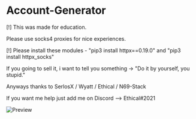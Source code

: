 # Account-Generator

[!] This was made for education.

Please use socks4 proxies for nice experiences.

[!] Please install these modules
    - "pip3 install httpx==0.19.0"
    and "pip3 install httpx_socks"

If you going to sell it, i want to tell you something -> "Do it by yourself, you stupid."

Anyways thanks to SerlosX / Wyatt / Ethical / N69-Stack

If you want me help just add me on Discord --> Ethical#2021

![Preview](https://media.discordapp.net/attachments/896041076706660422/914747155867111434/unknown.png)

